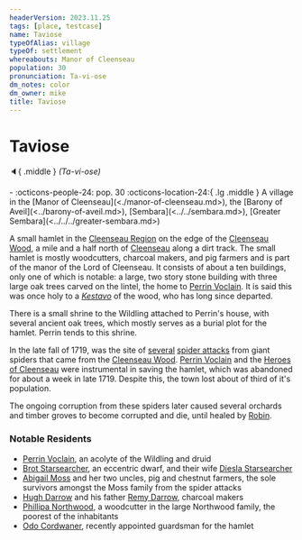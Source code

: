 ```yaml
---
headerVersion: 2023.11.25
tags: [place, testcase]
name: Taviose
typeOfAlias: village
typeOf: settlement
whereabouts: Manor of Cleenseau
population: 30
pronunciation: Ta-vi-ose
dm_notes: color
dm_owner: mike
title: Taviose
---
```

# Taviose
:speaker:{ .middle } *(Ta-vi-ose)*  
<div class="grid cards ext-narrow-margin ext-one-column" markdown>
-  
    :octicons-people-24: pop. 30  
    :octicons-location-24:{ .lg .middle } A village in the [Manor of Cleenseau](<./manor-of-cleenseau.md>), the [Barony of Aveil](<../barony-of-aveil.md>), [Sembara](<../../sembara.md>), [Greater Sembara](<../../../greater-sembara.md>)  
</div>


A small hamlet in the [Cleenseau Region](<./cleenseau-region.md>) on the edge of the [Cleenseau Wood](<./cleenseau-wood.md>), a mile and a half north of [Cleenseau](<cleenseau/cleenseau.md>) along a dirt track. The small hamlet is mostly woodcutters, charcoal makers, and pig farmers and is part of the manor of the Lord of Cleenseau. It consists of about a ten buildings, only one of which is notable: a large, two story stone building with three large oak trees carved on the lintel, the home to [Perrin Voclain](<../../../../../people/sembarans/perrin-voclain.md>).  It is said this was once holy to a *[Kestavo](<../../../../../gods-and-religions/religions/northern-folk-religions/kestavo.md>)* of the wood, who has long since departed.

There is a small shrine to the Wildling attached to Perrin's house, with several ancient oak trees, which mostly serves as a burial plot for the hamlet. Perrin tends to this shrine.


In the late fall of 1719, was the site of [several](<../../../../../events/1700s/1719/10/cleenseau-spider-attacks.md>) [spider attacks](<../../../../../events/1700s/1719/10/cleenseau-spider-attacks.md>) from giant spiders that came from the [Cleenseau Wood](<./cleenseau-wood.md>). [Perrin Voclain](<../../../../../people/sembarans/perrin-voclain.md>) and the [Heroes of Cleenseau](<../../../../../people/pcs/cleenseau/heroes-of-cleenseau.md>) were instrumental in saving the hamlet, which was abandoned for about a week in late 1719. Despite this, the town lost about of third of it's population. 

The ongoing corruption from these spiders later caused several orchards and timber groves to become corrupted and die, until healed by [Robin](<../../../../../people/pcs/cleenseau/robin-of-abenfyrd.md>).

### Notable Residents
* [Perrin Voclain](<../../../../../people/sembarans/perrin-voclain.md>), an acolyte of the Wildling and druid
* [Brot Starsearcher](<../../../../../people/dwarves/brot-starsearcher.md>), an eccentric dwarf, and their wife [Diesla Starsearcher](<../../../../../people/dwarves/diesla-starsearcher.md>)
* [Abigail Moss](<../../../../../people/sembarans/abigail-moss.md>) and her two uncles, pig and chestnut farmers, the sole survivors amongst the Moss family from the spider attacks
* [Hugh Darrow](<../../../../../people/sembarans/hugh-darrow.md>) and his father [Remy Darrow](<../../../../../people/sembarans/remy-darrow.md>), charcoal makers
* [Phillipa Northwood](<../../../../../people/sembarans/phillipa-northwood.md>), a woodcutter in the large Northwood family, the poorest of the inhabitants
* [Odo Cordwaner](<../../../../../people/sembarans/odo-cordwaner.md>), recently appointed guardsman for the hamlet

